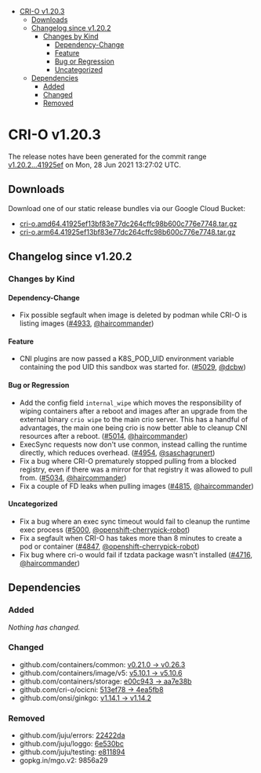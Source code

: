 - [CRI-O v1.20.3](#cri-o-v1203)
  - [Downloads](#downloads)
  - [Changelog since v1.20.2](#changelog-since-v1202)
    - [Changes by Kind](#changes-by-kind)
      - [Dependency-Change](#dependency-change)
      - [Feature](#feature)
      - [Bug or Regression](#bug-or-regression)
      - [Uncategorized](#uncategorized)
  - [Dependencies](#dependencies)
    - [Added](#added)
    - [Changed](#changed)
    - [Removed](#removed)

# CRI-O v1.20.3

The release notes have been generated for the commit range
[v1.20.2...41925ef](https://github.com/cri-o/cri-o/compare/v1.20.2...41925ef13bf83e77dc264cffc98b600c776e7748) on Mon, 28 Jun 2021 13:27:02 UTC.

## Downloads

Download one of our static release bundles via our Google Cloud Bucket:

- [cri-o.amd64.41925ef13bf83e77dc264cffc98b600c776e7748.tar.gz](https://storage.googleapis.com/k8s-conform-cri-o/artifacts/cri-o.amd64.41925ef13bf83e77dc264cffc98b600c776e7748.tar.gz)
- [cri-o.arm64.41925ef13bf83e77dc264cffc98b600c776e7748.tar.gz](https://storage.googleapis.com/k8s-conform-cri-o/artifacts/cri-o.arm64.41925ef13bf83e77dc264cffc98b600c776e7748.tar.gz)

## Changelog since v1.20.2

### Changes by Kind

#### Dependency-Change
 - Fix possible segfault when image is deleted by podman while CRI-O is listing images ([#4933](https://github.com/cri-o/cri-o/pull/4933), [@haircommander](https://github.com/haircommander))

#### Feature
 - CNI plugins are now passed a K8S_POD_UID environment variable containing the pod UID this sandbox was started for. ([#5029](https://github.com/cri-o/cri-o/pull/5029), [@dcbw](https://github.com/dcbw))

#### Bug or Regression
 - Add the config field `internal_wipe` which moves the responsibility of wiping containers after a reboot and images after an upgrade from the external binary `crio wipe` to the main crio server. This has a handful of advantages, the main one being crio is now better able to cleanup CNI resources after a reboot. ([#5014](https://github.com/cri-o/cri-o/pull/5014), [@haircommander](https://github.com/haircommander))
 - ExecSync requests now don't use conmon, instead calling the runtime directly, which reduces overhead. ([#4954](https://github.com/cri-o/cri-o/pull/4954), [@saschagrunert](https://github.com/saschagrunert))
 - Fix a bug where CRI-O prematurely stopped pulling from a blocked registry, even if there was a mirror for that registry it was allowed to pull from. ([#5034](https://github.com/cri-o/cri-o/pull/5034), [@haircommander](https://github.com/haircommander))
 - Fix a couple of FD leaks when pulling images ([#4815](https://github.com/cri-o/cri-o/pull/4815), [@haircommander](https://github.com/haircommander))

#### Uncategorized
 - Fix a bug where an exec sync timeout would fail to cleanup the runtime exec process ([#5000](https://github.com/cri-o/cri-o/pull/5000), [@openshift-cherrypick-robot](https://github.com/openshift-cherrypick-robot))
 - Fix a segfault when CRI-O has takes more than 8 minutes to create a pod or container ([#4847](https://github.com/cri-o/cri-o/pull/4847), [@openshift-cherrypick-robot](https://github.com/openshift-cherrypick-robot))
 - Fix bug where cri-o would fail if tzdata package wasn't installed ([#4716](https://github.com/cri-o/cri-o/pull/4716), [@haircommander](https://github.com/haircommander))

## Dependencies

### Added
_Nothing has changed._

### Changed
- github.com/containers/common: [v0.21.0 → v0.26.3](https://github.com/containers/common/compare/v0.21.0...v0.26.3)
- github.com/containers/image/v5: [v5.10.1 → v5.10.6](https://github.com/containers/image/v5/compare/v5.10.1...v5.10.6)
- github.com/containers/storage: [e00c943 → aa7e38b](https://github.com/containers/storage/compare/e00c943...aa7e38b)
- github.com/cri-o/ocicni: [513ef78 → 4ea5fb8](https://github.com/cri-o/ocicni/compare/513ef78...4ea5fb8)
- github.com/onsi/ginkgo: [v1.14.1 → v1.14.2](https://github.com/onsi/ginkgo/compare/v1.14.1...v1.14.2)

### Removed
- github.com/juju/errors: [22422da](https://github.com/juju/errors/tree/22422da)
- github.com/juju/loggo: [6e530bc](https://github.com/juju/loggo/tree/6e530bc)
- github.com/juju/testing: [e811894](https://github.com/juju/testing/tree/e811894)
- gopkg.in/mgo.v2: 9856a29
